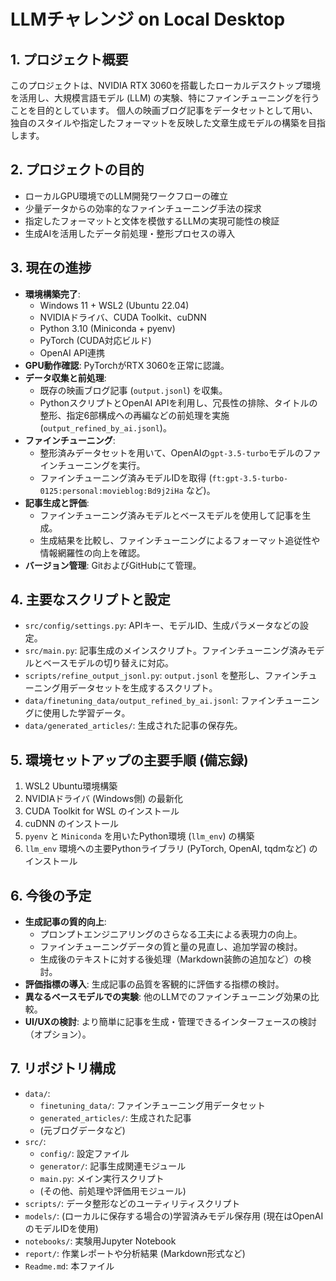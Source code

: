 # LLMチャレンジ on Local Desktop

## 1. プロジェクト概要
このプロジェクトは、NVIDIA RTX 3060を搭載したローカルデスクトップ環境を活用し、大規模言語モデル (LLM) の実験、特にファインチューニングを行うことを目的としています。
個人の映画ブログ記事をデータセットとして用い、独自のスタイルや指定したフォーマットを反映した文章生成モデルの構築を目指します。

## 2. プロジェクトの目的
- ローカルGPU環境でのLLM開発ワークフローの確立
- 少量データからの効率的なファインチューニング手法の探求
- 指定したフォーマットと文体を模倣するLLMの実現可能性の検証
- 生成AIを活用したデータ前処理・整形プロセスの導入

## 3. 現在の進捗
- **環境構築完了**:
    - Windows 11 + WSL2 (Ubuntu 22.04)
    - NVIDIAドライバ、CUDA Toolkit、cuDNN
    - Python 3.10 (Miniconda + pyenv)
    - PyTorch (CUDA対応ビルド)
    - OpenAI API連携
- **GPU動作確認**: PyTorchがRTX 3060を正常に認識。
- **データ収集と前処理**:
    - 既存の映画ブログ記事 (`output.jsonl`) を収集。
    - PythonスクリプトとOpenAI APIを利用し、冗長性の排除、タイトルの整形、指定6部構成への再編などの前処理を実施 (`output_refined_by_ai.jsonl`)。
- **ファインチューニング**:
    - 整形済みデータセットを用いて、OpenAIの`gpt-3.5-turbo`モデルのファインチューニングを実行。
    - ファインチューニング済みモデルIDを取得 (`ft:gpt-3.5-turbo-0125:personal:movieblog:Bd9j2iHa` など)。
- **記事生成と評価**:
    - ファインチューニング済みモデルとベースモデルを使用して記事を生成。
    - 生成結果を比較し、ファインチューニングによるフォーマット追従性や情報網羅性の向上を確認。
- **バージョン管理**: GitおよびGitHubにて管理。

## 4. 主要なスクリプトと設定
- `src/config/settings.py`: APIキー、モデルID、生成パラメータなどの設定。
- `src/main.py`: 記事生成のメインスクリプト。ファインチューニング済みモデルとベースモデルの切り替えに対応。
- `scripts/refine_output_jsonl.py`: `output.jsonl` を整形し、ファインチューニング用データセットを生成するスクリプト。
- `data/finetuning_data/output_refined_by_ai.jsonl`: ファインチューニングに使用した学習データ。
- `data/generated_articles/`: 生成された記事の保存先。

## 5. 環境セットアップの主要手順 (備忘録)
1. WSL2 Ubuntu環境構築
2. NVIDIAドライバ (Windows側) の最新化
3. CUDA Toolkit for WSL のインストール
4. cuDNN のインストール
5. `pyenv` と `Miniconda` を用いたPython環境 (`llm_env`) の構築
6. `llm_env` 環境への主要Pythonライブラリ (PyTorch, OpenAI, tqdmなど) のインストール

## 6. 今後の予定
- **生成記事の質的向上**:
    - プロンプトエンジニアリングのさらなる工夫による表現力の向上。
    - ファインチューニングデータの質と量の見直し、追加学習の検討。
    - 生成後のテキストに対する後処理（Markdown装飾の追加など）の検討。
- **評価指標の導入**: 生成記事の品質を客観的に評価する指標の検討。
- **異なるベースモデルでの実験**: 他のLLMでのファインチューニング効果の比較。
- **UI/UXの検討**: より簡単に記事を生成・管理できるインターフェースの検討（オプション）。

## 7. リポジトリ構成
- `data/`:
    - `finetuning_data/`: ファインチューニング用データセット
    - `generated_articles/`: 生成された記事
    - (元ブログデータなど)
- `src/`:
    - `config/`: 設定ファイル
    - `generator/`: 記事生成関連モジュール
    - `main.py`: メイン実行スクリプト
    - (その他、前処理や評価用モジュール)
- `scripts/`: データ整形などのユーティリティスクリプト
- `models/`: (ローカルに保存する場合の)学習済みモデル保存用 (現在はOpenAIのモデルIDを使用)
- `notebooks/`: 実験用Jupyter Notebook
- `report/`: 作業レポートや分析結果 (Markdown形式など)
- `Readme.md`: 本ファイル